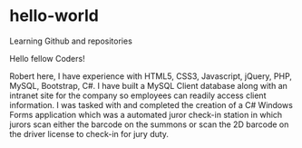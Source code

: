 # hello-world
Learning Github and repositories

Hello fellow Coders!

Robert here, I have experience with HTML5, CSS3, Javascript, jQuery, PHP, MySQL, Bootstrap, C#. I have built a MySQL Client database along with an intranet site for the company so employees can readily access client information. I was tasked with and completed the creation of a C# Windows Forms application which was a automated juror check-in station in which jurors scan either the barcode on the summons or scan the 2D barcode on the driver license to check-in for jury duty. 
